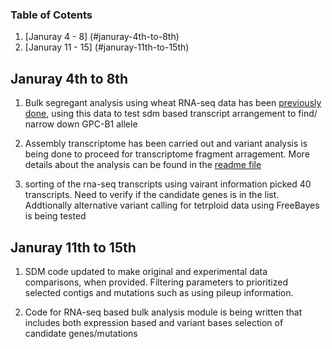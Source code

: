 ### Table of Cotents
1. [Januray 4 - 8]  (#januray-4th-to-8th)
2. [Januray 11 - 15]  (#januray-11th-to-15th)

## Januray 4th to 8th

1. Bulk segregant analysis using wheat RNA-seq data has been [previously done](http://bmcplantbiol.biomedcentral.com/articles/10.1186/1471-2229-12-14), using this data to test sdm based transcript arrangement to find/ narrow down GPC-B1 allele

2. Assembly transcriptome has been carried out and variant analysis is being done to proceed for transcriptome fragment arragement. More details about the analysis can be found in the [readme file](003_transcriptome_arrange/wheat_data/Readme.md)

3. sorting of the rna-seq transcripts using vairant information picked 40 transcripts. Need to verify if the candidate genes is in the list. Addtionally alternative variant calling for tetrploid data using FreeBayes is being tested

## Januray 11th to 15th

1. SDM code updated to make original and experimental data comparisons, when provided. Filtering parameters to prioritized selected contigs and mutations such as using pileup information.

2. Code for RNA-seq based bulk analysis module is being written that includes both expression based and variant bases selection of candidate genes/mutations


